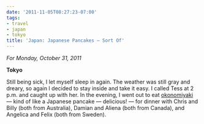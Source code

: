 ```yaml
---
date: '2011-11-05T08:27:23-07:00'
tags:
- travel
- japan
- tokyo
title: 'Japan: Japanese Pancakes — Sort Of'
---
```


*For Monday, October 31, 2011*

**Tokyo**

Still being sick, I let myself sleep in again. The weather was still gray and dreary, so again I decided to stay inside and take it easy. I called Tess at 2 p.m. and caught up with her. In the evening, I went out to eat [okonomiyaki](https://www.google.com/search?q=okonomiyaki) — kind of like a Japanese pancake — delicious! — for dinner with Chris and Billy (both from Australia), Damian and Aliena (both from Canada), and Angelica and Felix (both from Sweden).
